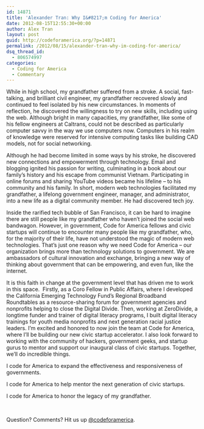 ```yaml
---
id: 14871
title: 'Alexander Tran: Why I&#8217;m Coding for America'
date: 2012-08-15T12:55:30+00:00
author: Alex Tran
layout: post
guid: http://codeforamerica.org/?p=14871
permalink: /2012/08/15/alexander-tran-why-im-coding-for-america/
dsq_thread_id:
  - 806574997
categories:
  - Coding for America
  - Commentary
---
```

While in high school, my grandfather suffered from a stroke. A social, fast-talking, and brilliant civil engineer, my grandfather recovered slowly and continued to feel isolated by his new circumstances. In moments of reflection, he discovered the willingness to try on new skills, including using the web. Although bright in many capacities, my grandfather, like some of his fellow engineers at Caltrans, could not be described as particularly computer savvy in the way we use computers now. Computers in his realm of knowledge were reserved for intensive computing tasks like building CAD models, not for social networking.

Although he had become limited in some ways by his stroke, he discovered new connections and empowerment through technology. Email and blogging ignited his passion for writing, culminating in a book about our family’s history and his escape from communist Vietnam. Participating in online forums and sharing YouTube videos became his lifeline &#8211; to his community and his family. In short, modern web technologies facilitated my grandfather, a lifelong government engineer, manager, and administrator, into a new life as a digital community member. He had discovered tech joy.

Inside the rarified tech bubble of San Francisco, it can be hard to imagine there are still people like my grandfather who haven’t joined the social web bandwagon. However, in government, Code for America fellows and civic startups will continue to encounter many people like my grandfather, who, for the majority of their life, have not understood the magic of modern web technologies. That’s just one reason why we need Code for America &#8211; our organization brings more than technology solutions to government. We are ambassadors of cultural innovation and exchange, bringing a new way of thinking about government that can be empowering, and even fun, like the internet.

It is this faith in change at the government level that has driven me to work in this space.  Firstly, as a Coro Fellow in Public Affairs, where I developed the California Emerging Technology Fund’s Regional Broadband Roundtables as a resource-sharing forum for government agencies and nonprofits helping to close the Digital Divide. Then, working at ZeroDivide, a longtime funder and trainer of digital literacy programs, I built digital literacy trainings for youth media nonprofits and next generation racial justice leaders. I’m excited and honored to now join the team at Code for America, where I’ll be building our new civic startup accelerator. I also look forward to working with the community of hackers, government geeks, and startup gurus to mentor and support our inaugural class of civic startups. Together, we’ll do incredible things.

I code for America to expand the effectiveness and responsiveness of governments.

I code for America to help mentor the next generation of civic startups.

I code for America to honor the legacy of my grandfather.

&nbsp;
  
Question? Comments? Hit us up [@codeforamerica](http://twitter.com/codeforamerica).